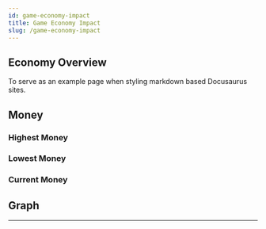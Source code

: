 ```yaml
---
id: game-economy-impact
title: Game Economy Impact
slug: /game-economy-impact
---
```


## Economy Overview

To serve as an example page when styling markdown based Docusaurus sites.

## Money

### Highest Money

### Lowest Money

### Current Money

## Graph

---
